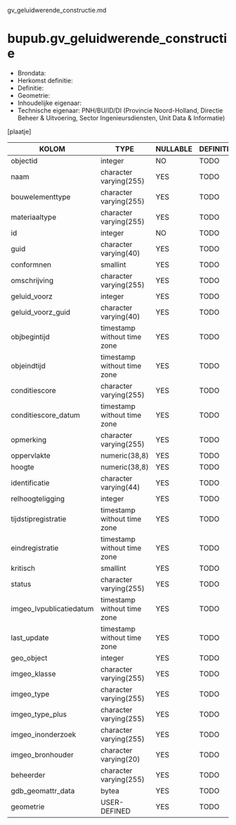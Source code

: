 gv_geluidwerende_constructie.md

# bupub.gv_geluidwerende_constructie


* Brondata: 
* Herkomst definitie: 
* Definitie: 
* Geometrie: 
* Inhoudelijke eigenaar: 
* Technische eigenaar: PNH/BU/ID/DI (Provincie Noord-Holland, Directie Beheer & Uitvoering, Sector Ingenieursdiensten, Unit Data & Informatie)

[plaatje]


|KOLOM                            |TYPE                       |NULLABLE|DEFINITIE|
|------                           |----                       |-----   |-----    |
|objectid                         |integer                    |NO      |TODO|
|naam                             |character varying(255)     |YES     |TODO|
|bouwelementtype                  |character varying(255)     |YES     |TODO|
|materiaaltype                    |character varying(255)     |YES     |TODO|
|id                               |integer                    |NO      |TODO|
|guid                             |character varying(40)      |YES     |TODO|
|conformnen                       |smallint                   |YES     |TODO|
|omschrijving                     |character varying(255)     |YES     |TODO|
|geluid_voorz                     |integer                    |YES     |TODO|
|geluid_voorz_guid                |character varying(40)      |YES     |TODO|
|objbegintijd                     |timestamp without time zone|YES     |TODO|
|objeindtijd                      |timestamp without time zone|YES     |TODO|
|conditiescore                    |character varying(255)     |YES     |TODO|
|conditiescore_datum              |timestamp without time zone|YES     |TODO|
|opmerking                        |character varying(255)     |YES     |TODO|
|oppervlakte                      |numeric(38,8)              |YES     |TODO|
|hoogte                           |numeric(38,8)              |YES     |TODO|
|identificatie                    |character varying(44)      |YES     |TODO|
|relhoogteligging                 |integer                    |YES     |TODO|
|tijdstipregistratie              |timestamp without time zone|YES     |TODO|
|eindregistratie                  |timestamp without time zone|YES     |TODO|
|kritisch                         |smallint                   |YES     |TODO|
|status                           |character varying(255)     |YES     |TODO|
|imgeo_lvpublicatiedatum          |timestamp without time zone|YES     |TODO|
|last_update                      |timestamp without time zone|YES     |TODO|
|geo_object                       |integer                    |YES     |TODO|
|imgeo_klasse                     |character varying(255)     |YES     |TODO|
|imgeo_type                       |character varying(255)     |YES     |TODO|
|imgeo_type_plus                  |character varying(255)     |YES     |TODO|
|imgeo_inonderzoek                |character varying(255)     |YES     |TODO|
|imgeo_bronhouder                 |character varying(20)      |YES     |TODO|
|beheerder                        |character varying(255)     |YES     |TODO|
|gdb_geomattr_data                |bytea                      |YES     |TODO|
|geometrie                        |USER-DEFINED               |YES     |TODO|
